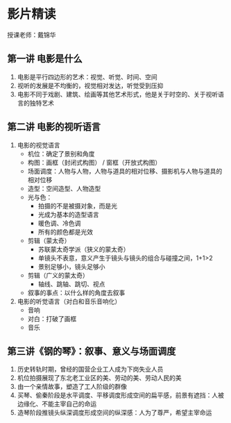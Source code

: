影片精读
===

授课老师：戴锦华

## 第一讲 电影是什么

1. 电影是平行四边形的艺术：视觉、听觉、时间、空间
2. 视听的发展是不均衡的，视觉相对发达，听觉受到压抑
3. 电影不同于戏剧、建筑、绘画等其他艺术形式，他是关于时空的、关于视听语言的独特艺术


## 第二讲 电影的视听语言

1. 电影的视觉语言
    * 机位：确定了景别和角度
    * 构图：画框（封闭式构图） / 窗框（开放式构图）
    * 场面调度：人物与人物，人物与道具的相对位移、摄影机与人物与道具的相对位移
    * 造型：空间造型、人物造型
    * 光与色：
      * 拍摄的不是被摄对象，而是光
      * 光成为基本的造型语言
      * 暖色调、冷色调
      * 所有的颜色都是光效
    * 剪辑（蒙太奇）
      * 苏联蒙太奇学派（狭义的蒙太奇）
      * 单镜头不表意，意义产生于镜头与镜头的组合与碰撞之间，1+1>2
      * 景别足够小，镜头足够小
    * 剪辑（广义的蒙太奇）
      * 轴线、跳轴、跳切、视点
    * 叙事的事点：以什么样的角度去叙事
2. 电影的听觉语言（对白和音乐音响化）
    * 音响
    * 对白：打破了画框
    * 音乐


##  第三讲《钢的琴》：叙事、意义与场面调度

1. 历史转轨时期，曾经的国营企业工人成为下岗失业人员
2. 机位拍摄展现了东北老工业区的美、劳动的美、劳动人民的美
3. 由一个亲情故事，塑造了工人阶级的群像
4. 买琴、偷秦阶段是水平调度、平移调度形成空间的扁平感，前景有遮挡：人被边缘化、不能主宰自己的命运
5. 造琴阶段推镜头纵深调度形成空间的纵深感：人为了尊严，希望主宰命运